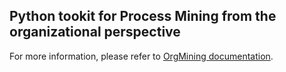 ## Python tookit for Process Mining from the organizational perspective

For more information, please refer to 
[OrgMining documentation](https://orgmining.readthedocs.io/).

